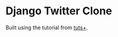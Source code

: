 # Django Twitter Clone

Built using the tutorial from [tuts+](http://code.tutsplus.com/tutorials/building-ribbit-in-django--net-29957).